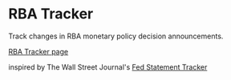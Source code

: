 # RBA Tracker
Track changes in RBA monetary policy decision announcements.

[RBA Tracker page](https://alastairm.github.io/rbatracker/)

inspired by The Wall Street Journal's [Fed Statement Tracker](https://projects.wsj.com/fed-statement-tracker-embed/) 

